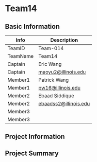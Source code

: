 # Team14

## Basic Information

|   Info      |        Description     |
| ----------- | ---------------------- |
| TeamID      |        Team-014        |
| TeamName    |         Team14         |
| Captain     |        Eric Wang       |
| Captain     |   maoyu2@illinois.edu  |
| Member1     |      Patrick Wang      |
| Member1     |    pw16@illinois.edu   |
| Member2     |     Ebaad Siddique     |
| Member2     |  ebaadss2@illinois.edu |
| Member3     |                        |
| Member3     |                        |

## Project Information

## Project Summary

